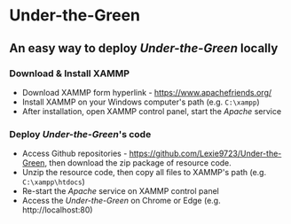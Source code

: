 # Under-the-Green
## An easy way to deploy *Under-the-Green* locally
### Download & Install XAMMP
- Download XAMMP form hyperlink - https://www.apachefriends.org/
- Install XAMMP on your Windows computer's path (e.g. `C:\xampp`)
- After installation, open XAMMP control panel, start the *Apache* service
### Deploy *Under-the-Green*'s code
- Access Github repositories - https://github.com/Lexie9723/Under-the-Green, then download the zip package of resource code.
- Unzip the resource code, then copy all files to XAMMP's path (e.g. `C:\xampp\htdocs`)
- Re-start the *Apache* service on XAMMP control panel
- Access the *Under-the-Green* on Chrome or Edge (e.g. http://localhost:80)

